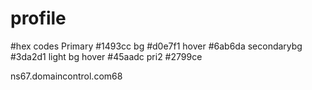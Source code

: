 # profile

#hex codes
Primary
#1493cc
bg
#d0e7f1
hover
#6ab6da
secondarybg
#3da2d1
light bg hover
#45aadc
pri2
#2799ce

ns67.domaincontrol.com68
